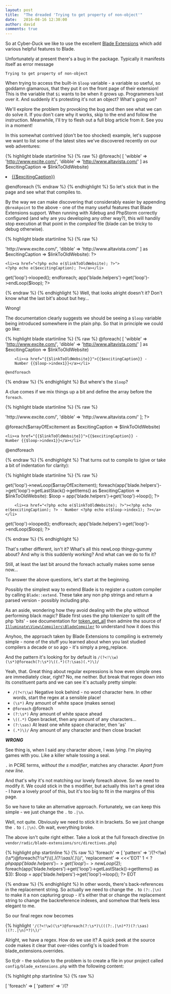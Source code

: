 ```yaml
---
layout: post
title:  "The dreaded 'Trying to get property of non-object'"
date:   2016-08-16 12:30:00
author: david
comments: true
---
```


So at Cyber-Duck we like to use the excellent [Blade Extensions](http://robin.radic.nl/blade-extensions/index.html) which add
 various helpful features to Blade.
 
Unfortunately at present there's a bug in the package. Typically it manifests itself as error message 

```Trying to get property of non-object```

When trying to access the built-in ```$loop``` variable - a variable so useful, so goddamn glamarous, that they put it
 on the front page of their extension! This is the variable that ```$i``` wants to be when it grows up. Programmers
 lust over it. And suddenly it's protesting it's not an object? What's going on?

We'll explore the problem by provoking the bug and then see what we can do solve it. If you don't care why it works, 
skip to the end and follow the instruction. Meanwhile, I'll try to flesh out a full blog article from it. See you in a moment!

In this somewhat contrived (don't be too shocked) example, let's suppose we want to list some of the latest sites
 we've discovered recently on our web adventures:

{% highlight blade startinline %} {% raw %}
@foreach(
[
    'wibble' => 'http://www.excite.com/',
    'dibble' => 'http://www.altavista.com/'
]
 as $excitingCaption => $linkToOldWebsite)


<li><a href="{{$linkToOldWebsite}}">{{$excitingCaption}}</a></li>

@endforeach
{% endraw %} {% endhighlight %}
So let's stick that in the page and see what that compiles to. 

By the way we can make discovering that considerably easier by appending ```@breakpoint``` to the
above - one of the many useful features that Blade Extensions support. When running with Xdebug and PhpStorm correctly 
configured (and why are you developing any other way?), this will handily stop execution at that point in the 
_compiled_ file (blade can be tricky to debug otherwise). 

{% highlight blade startinline %} {% raw %}
<?php foreach(
[
'wibble' => 'http://www.excite.com/',
'dibble' => 'http://www.altavista.com/'
]
 as $excitingCaption => $linkToOldWebsite): ?>


    <li><a href="<?php echo e($linkToOldWebsite); ?>">
    <?php echo e($excitingCaption); ?></a></li>

<?php
app('blade.helpers')->get('loop')->looped();
endforeach;
app('blade.helpers')->get('loop')->endLoop($loop);
?>

{% endraw %} {% endhighlight %}
Well, that looks alright doesn't it? Don't know what the last bit's about but hey...

Wrong!

The documentation clearly suggests we should be seeing a ```$loop``` variable being introduced somewhere in the plain php. 
So that in principle we could go like:

{% highlight blade startinline %} {% raw %}
    @foreach(
    [
        'wibble' => 'http://www.excite.com/',
        'dibble' => 'http://www.altavista.com/'
    ]
    as $excitingCaption => $linkToOldWebsite)


        <li><a href="{{$linkToOldWebsite}}">{{$excitingCaption}} -
        Number {{$loop->index1}}</a></li>

    @endforeach

{% endraw %} {% endhighlight %}
But where's the ```$loop```?

A clue comes if we mix things up a bit and define the array before the ```foreach```. 

{% highlight blade startinline %} {% raw %}
<?php

    $arrayOfExcitement = [
        'wibble' => 'http://www.excite.com/',
        'dibble' => 'http://www.altavista.com/'
    ];

?>

@foreach($arrayOfExcitement as $excitingCaption => $linkToOldWebsite)

    <li><a href="{{$linkToOldWebsite}}">{{$excitingCaption}} -
    Number {{$loop->index1}}</a></li>

@endforeach

{% endraw %} {% endhighlight %}
That turns out to compile to (give or take a bit of indentation for clarity):

{% highlight blade startinline %} {% raw %}
<?php
    app('blade.helpers')->get('loop')->newLoop($arrayOfExcitement);
    foreach(app('blade.helpers')->get('loop')->getLastStack()->getItems() as  $excitingCaption => $linkToOldWebsite):
        $loop = app('blade.helpers')->get('loop')->loop();
?>

        <li><a href="<?php echo e($linkToOldWebsite); ?>"><?php echo e($excitingCaption); ?> - Number <?php echo e($loop->index1); ?></a></li>

<?php
        app('blade.helpers')->get('loop')->looped();
    endforeach;
    app('blade.helpers')->get('loop')->endLoop($loop);
?>
{% endraw %} {% endhighlight %}

That's rather different, isn't it? What's all this newLoop thingy-gummy about? And why is this suddenly working?
And what can we do to fix it? 

Still, at least the last bit around the foreach actually makes some sense now... 

To answer the above questions, let's start at the beginning.

Possibly the simplest way to extend Blade is to register a custom compiler by calling ```Blade::extend```. These take any non php
strings and return a parsed version - possibly including php.  

As an aside, wondering how they avoid dealing with the php without performing black magic? Blade first uses the php tokenizer to 
split off the php 'bits' - see documentation for [token_get_all](http://php.net/manual/en/function.token-get-all.php) 
then admire the source of [```Illuminate\View\Compilers\BladeCompiler```](https://github.com/laravel/framework/blob/5.1/src/Illuminate/View/Compilers/BladeCompiler.php) to understand how it does this

Anyhoo, the approach taken by Blade Extensions to compiling is extremely simple - none of the stuff you learned about when you last
studied compilers a decade or so ago - it's simply a preg_replace. 

And the pattern it's looking for by default is ```/(?<!\\w)(\s*)@foreach(?:\s*)\((.*)(?:\sas)(.*)\)/```

Yeah, that. Great thing about regular expressions is how even simple ones are immediately clear, right? No, me neither. 
But break that regex down into its constituent parts and we can see it's actually pretty simple:

* ```/(?<!\\w)```
Negative look behind - no word character here. In other words, start the regex at a sensible place!
* ```(\s*)```
Any amount of white space (makes sense)
* ```@foreach```
@foreach
* ```(?:\s*)```
Any amount of white space ahead
* ```\((.*)```
Open bracket, then any amount of any characters...
* ```(?:\sas)```
At least one white space character, then 'as'
* ```(.*)\)/```
Any amount of any character and then close bracket

***WRONG***

See thing is, when I said any character above, I was _lying_. I'm playing games with you. Like a killer whale tossing a seal. 

```.``` in PCRE terms, _without the s modifier_, matches any character. _Apart from new line_. 

And that's why it's not matching our lovely foreach above. So we need to modify it. We could stick in the s modifier, 
but actually this isn't a great idea - I have a lovely proof of this, but it's too big to fit in the margins of this page. 
 
So we have to take an alternative approach. Fortunately, we can keep this simple - we just change the ```.``` to ```.|\n```.

Well, not quite. Obviously we need to stick it in brackets. So we just change the ```.``` to ```(.|\n)```.  Oh wait, everything broke.

The above isn't quite right either. Take a look at the full foreach directive (in ```vendor/radic/blade-extensions/src/directives.php```)

{% highlight php startinline %} {% raw %}
    'foreach'     => [
        'pattern'     => '/(?<!\\w)(\\s*)@foreach(?:\\s*)\\((.*)(?:\\sas)(.*)\\)/',
        'replacement' => <<<'EOT'
            $1<?php
            app('blade.helpers')->get('loop')->newLoop($2);
            foreach(app('blade.helpers')->get('loop')->getLastStack()->getItems() as $3):
                $loop = app('blade.helpers')->get('loop')->loop();
        ?>
EOT

{% endraw %} {% endhighlight %}
In other words, there's back-references in the replacement string. So actually we need to change the ```.``` to ```(?:.|\n)``` 
to make it a non capturing  group - it's either that or change the replacement string to change the backreference indexes, and somehow
that feels less elegant to me.

So our final regex now becomes 

{% highlight
`'/(?<!\w)(\s*)@foreach(?:\s*)\(((?:.|\n)*?)(?:\sas)((?:.|\n)*?)\)/'`

Alright, we have a regex. How do we use it? A quick peek at the source code makes it clear that over-rides config's 
is loaded from blade_extensions.overrides. 

So tl;dr - the solution to the problem is to create a file in your project called ```config/blade_extensions.php``` with the following content:

{% highlight php startinline %} {% raw %}  
<?php

/*
 * Blade extensions has a bug (feature?) with the regex
 * that you can't do a multiline foreach, which is fine
 * except that I *WANNA* do a multiline foreach
 *
 * So here's my regex for it instead.
 */

return [
    'overrides' => [
        'foreach' => [
            'pattern' => '/(?<!\w)(\s*)@foreach(?:\s*)\(((?:.|\n)*?)(?:\sas)((?:.|\n)*?)\)/',
        ]
    ]
];
{% endraw %} {% endhighlight %}
And now you have access to ```$loop```. Use it wisely.